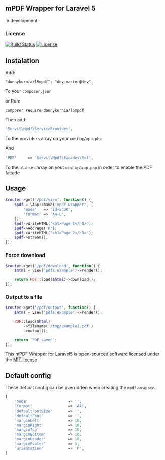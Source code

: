 ## mPDF Wrapper for Laravel 5
In development.
### License
[![Build Status](https://api.travis-ci.org/vsmoraes/pdf-laravel5.svg)](https://github.com/limweb/L5MPDF)
[![License](https://poser.pugx.org/vsmoraes/laravel-pdf/license.svg)](https://packagist.org/packages/servit/l5mpdf)

## Instalation
Add:
```
"donnykurnia/l5mpdf": "dev-master@dev",
```
To your `composer.json`

or Run:
```
composer require donnykurnia/l5mpdf
```

Then add:
```php
'Servit\Mpdf\ServiceProvider',
```
To the `providers` array on your `config/app.php`

And

```php
'PDF'     => 'Servit\Mpdf\Facades\Pdf',
```
To the `aliases` array on yout `config/app.php` in order to enable the PDF facade

## Usage

```php
$router->get('/pdf/view', function() {
    $pdf = \App::make('mpdf.wrapper', [
        'mode'   => 'id+aCJK',
        'format' => 'A4-L',
    ]);
    $pdf->WriteHTML('<h1>Page 1</h1>');
    $pdf->AddPage('P');
    $pdf->WriteHTML('<h1>Page 2</h1>');
    $pdf->stream();
});
```

### Force download
```php
$router->get('/pdf/download', function() {
    $html = view('pdfs.example')->render();

    return PDF::load($html)->download();
});
```

### Output to a file
```php
$router->get('/pdf/output', function() {
    $html = view('pdfs.example')->render();

    PDF::load($html)
        ->filename('/tmp/example1.pdf')
        ->output();

    return 'PDF saved';
});
```
This mPDF Wrapper for Laravel5 is open-sourced software licensed under the [MIT license](http://opensource.org/licenses/MIT)

## Default config

These default config can be overridden when creating the `mpdf.wrapper`.
```php
[
    'mode'                  => '',
    'format'                => 'A4',
    'defaultFontSize'       => '',
    'defaultFont'           => '',
    'marginLeft'            => 10,
    'marginRight'           => 10,
    'marginTop'             => 10,
    'marginBottom'          => 10,
    'marginHeader'          => 10,
    'marginFooter'          => 5,
    'orientation'           => 'P',
]
```
